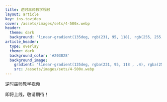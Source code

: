 ```yaml
---
title: 逆时巫师教学视频
layout: article
key: ins-tovideo
cover: /assets/images/sets/4-500x.webp
header:
  theme: dark
  background: 'linear-gradient(135deg, rgb(231, 95, 118), rgb(255, 255, 255))'
article_header:
  type: overlay
  theme: dark
  background_color: '#203028'
  background_image:
    gradient: 'linear-gradient(135deg, rgba(231, 95, 118 , .4), rgba(255, 255, 255, .4))'
    src: /assets/images/sets/4-500x.webp
---
```




逆时巫师教学视频

<!--more-->

即将上线，敬请期待！